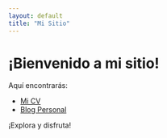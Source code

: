 ```yaml
---
layout: default
title: "Mi Sitio"
---
```


# ¡Bienvenido a mi sitio!

Aquí encontrarás:

- [Mi CV](/cv/)
- [Blog Personal](/blog-personal/)

¡Explora y disfruta!
